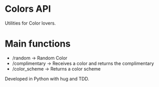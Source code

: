 # Colors API


Utilities for Color lovers.

# Main functions

- /random -> Random Color
- /complimentary -> Receives a color and returns the complimentary
- /color_scheme -> Returns a color scheme


Developed in Python with hug and TDD.
